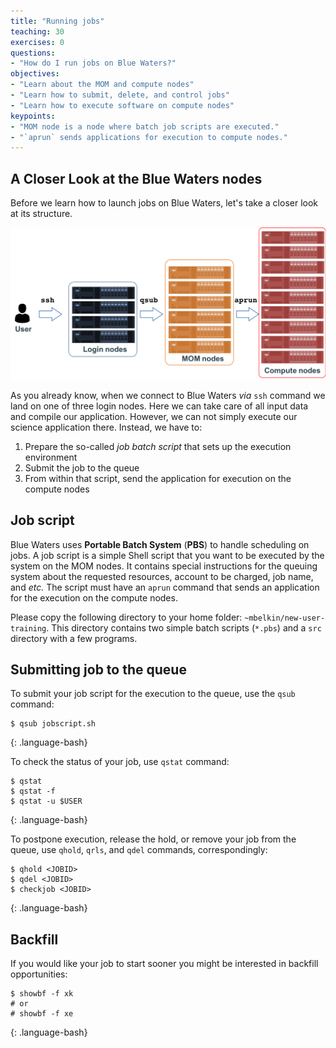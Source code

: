 ```yaml
---
title: "Running jobs"
teaching: 30
exercises: 0
questions:
- "How do I run jobs on Blue Waters?"
objectives:
- "Learn about the MOM and compute nodes"
- "Learn how to submit, delete, and control jobs"
- "Learn how to execute software on compute nodes"
keypoints:
- "MOM node is a node where batch job scripts are executed."
- "`aprun` sends applications for execution to compute nodes."
---
```


## A Closer Look at the Blue Waters nodes

Before we learn how to launch jobs on Blue Waters,
let's take a closer look at its structure.

![Blue Waters nodes](../fig/BW-nodes.png)


As you already know, when we connect to Blue Waters _via_ `ssh` command we land on one
of three login nodes. Here we can take care of all input data and compile our application.
However, we can not simply execute our science  application there. Instead, we have to:

1. Prepare the so-called _job batch script_ that sets up the execution environment
2. Submit the job to the queue
3. From within that script, send the application for execution on the compute nodes

## Job script

Blue Waters uses **Portable Batch System** (**PBS**) to handle scheduling on jobs.  A job script is
a simple Shell script that you want to be executed by the system on the MOM nodes.  It contains
special instructions for the queuing system about the requested resources, account to be charged,
job name, and _etc._ The script must have an `aprun` command that sends an application for the
execution on the compute nodes.

Please copy the following directory to your home folder: `~mbelkin/new-user-training`.
This directory contains two simple batch scripts (`*.pbs`) and a `src` directory with
a few programs.


## Submitting job to the queue

To submit your job script for the execution to the queue, use the `qsub` command:
~~~
$ qsub jobscript.sh
~~~
{: .language-bash}

To check the status of your job, use `qstat` command:
~~~
$ qstat
$ qstat -f
$ qstat -u $USER
~~~
{: .language-bash}

To postpone execution, release the hold, or remove your job from the queue, use `qhold`, `qrls`, and
`qdel` commands, correspondingly:
~~~
$ qhold <JOBID>
$ qdel <JOBID>
$ checkjob <JOBID>
~~~
{: .language-bash}


## Backfill

If you would like your job to start sooner you might be interested in backfill opportunities:

~~~
$ showbf -f xk
# or
# showbf -f xe
~~~
{: .language-bash}

